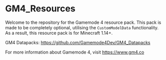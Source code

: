 # GM4_Resources
Welcome to the repository for the Gamemode 4 resource pack. This pack is made to be completely optional, utilising the `CustomModelData` functionality. As a result, this resource pack is for Minecraft 1.14+.

GM4 Datapacks: https://github.com/Gamemode4Dev/GM4_Datapacks

For more information about Gamemode 4, visit https://www.gm4.co
